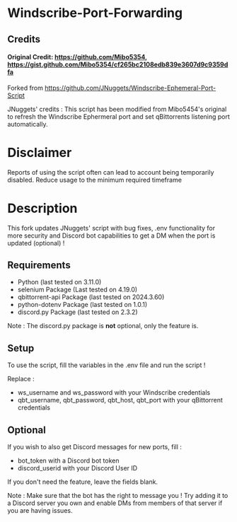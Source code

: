 # Windscribe-Port-Forwarding

## Credits
#### Original Credit: https://github.com/Mibo5354, https://gist.github.com/Mibo5354/cf265bc2108edb839e3607d9c9359dfa

Forked from https://github.com/JNuggets/Windscribe-Ephemeral-Port-Script

JNuggets' credits :
This script has been modified from Mibo5454's original to refresh the Windscribe Ephermeral port and set qBittorrents
listening port automatically.

# Disclaimer
Reports of using the script often can lead to account being temporarily disabled. Reduce usage to the minimum required timeframe

# Description
This fork updates JNuggets' script with bug fixes, .env functionality for more security and Discord bot capabilities to get a DM when the port is updated (optional) !

## Requirements

* Python (last tested on 3.11.0)
* selenium Package (Last tested on 4.19.0)
* qbittorrent-api Package (last tested on 2024.3.60)
* python-dotenv Package (last tested on 1.0.1)
* discord.py Package (last tested on 2.3.2)

Note : The discord.py package is **not** optional, only the feature is.

## Setup

To use the script, fill the variables in the .env file and run the script !

Replace :
  * ws_username and ws_password with your Windscribe credentials
  * qbt_username, qbt_password, qbt_host, qbt_port with your qBittorrent credentials
## Optional
If you wish to also get Discord messages for new ports, fill :
  * bot_token with a Discord bot token
  * discord_userid with your Discord User ID

If you don't need the feature, leave the fields blank.

Note : Make sure that the bot has the right to message you ! Try adding it to a Discord server you own and enable DMs from members of that server if you are having issues.
